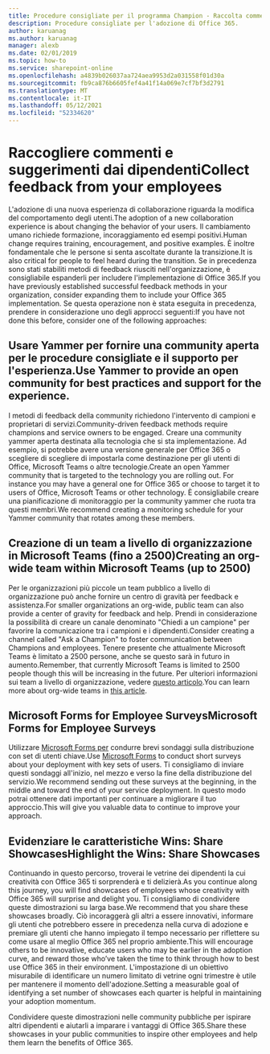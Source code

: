 ```yaml
---
title: Procedure consigliate per il programma Champion - Raccolta commenti e suggerimenti
description: Procedure consigliate per l'adozione di Office 365.
author: karuanag
ms.author: karuanag
manager: alexb
ms.date: 02/01/2019
ms.topic: how-to
ms.service: sharepoint-online
ms.openlocfilehash: a4839b026037aa724aea9953d2a031558f01d30a
ms.sourcegitcommit: fb9ca876b6605fef4a41f14a069e7cf7bf3d2791
ms.translationtype: MT
ms.contentlocale: it-IT
ms.lasthandoff: 05/12/2021
ms.locfileid: "52334620"
---
```

# <a name="collect-feedback-from-your-employees"></a><span data-ttu-id="7849f-103">Raccogliere commenti e suggerimenti dai dipendenti</span><span class="sxs-lookup"><span data-stu-id="7849f-103">Collect feedback from your employees</span></span>

<span data-ttu-id="7849f-104">L'adozione di una nuova esperienza di collaborazione riguarda la modifica del comportamento degli utenti.</span><span class="sxs-lookup"><span data-stu-id="7849f-104">The adoption of a new collaboration experience is about changing the behavior of your users.</span></span> <span data-ttu-id="7849f-105">Il cambiamento umano richiede formazione, incoraggiamento ed esempi positivi.</span><span class="sxs-lookup"><span data-stu-id="7849f-105">Human change requires training, encouragement, and positive examples.</span></span> <span data-ttu-id="7849f-106">È inoltre fondamentale che le persone si senta ascoltate durante la transizione.</span><span class="sxs-lookup"><span data-stu-id="7849f-106">It is also critical for people to feel heard during the transition.</span></span> <span data-ttu-id="7849f-107">Se in precedenza sono stati stabiliti metodi di feedback riusciti nell'organizzazione, è consigliabile espanderli per includere l'implementazione di Office 365.</span><span class="sxs-lookup"><span data-stu-id="7849f-107">If you have previously established successful feedback methods in your organization, consider expanding them to include your Office 365 implementation.</span></span> <span data-ttu-id="7849f-108">Se questa operazione non è stata eseguita in precedenza, prendere in considerazione uno degli approcci seguenti:</span><span class="sxs-lookup"><span data-stu-id="7849f-108">If you have not done this before, consider one of the following approaches:</span></span>

## <a name="use-yammer-to-provide-an-open-community-for-best-practices-and-support-for-the-experience"></a><span data-ttu-id="7849f-109">Usare Yammer per fornire una community aperta per le procedure consigliate e il supporto per l'esperienza.</span><span class="sxs-lookup"><span data-stu-id="7849f-109">Use Yammer to provide an open community for best practices and support for the experience.</span></span>
<span data-ttu-id="7849f-110">I metodi di feedback della community richiedono l'intervento di campioni e proprietari di servizi.</span><span class="sxs-lookup"><span data-stu-id="7849f-110">Community-driven feedback methods require champions and service owners to be engaged.</span></span> <span data-ttu-id="7849f-111">Creare una community yammer aperta destinata alla tecnologia che si sta implementazione.  Ad esempio, si potrebbe avere una versione generale per Office 365 o scegliere di scegliere di impostarla come destinazione per gli utenti di Office, Microsoft Teams o altre tecnologie.</span><span class="sxs-lookup"><span data-stu-id="7849f-111">Create an open Yammer community that is targeted to the technology you are rolling out.  For instance you may have a general one for Office 365 or choose to target it to users of Office, Microsoft Teams or other technology.</span></span>  <span data-ttu-id="7849f-112">È consigliabile creare una pianificazione di monitoraggio per la community yammer che ruota tra questi membri.</span><span class="sxs-lookup"><span data-stu-id="7849f-112">We recommend creating a monitoring schedule for your Yammer community that rotates among these members.</span></span> 

## <a name="creating-an-org-wide-team-within-microsoft-teams-up-to-2500"></a><span data-ttu-id="7849f-113">Creazione di un team a livello di organizzazione in Microsoft Teams (fino a 2500)</span><span class="sxs-lookup"><span data-stu-id="7849f-113">Creating an org-wide team within Microsoft Teams (up to 2500)</span></span>
<span data-ttu-id="7849f-114">Per le organizzazioni più piccole un team pubblico a livello di organizzazione può anche fornire un centro di gravità per feedback e assistenza.</span><span class="sxs-lookup"><span data-stu-id="7849f-114">For smaller organizations an org-wide, public team can also provide a center of gravity for feedback and help.</span></span>  <span data-ttu-id="7849f-115">Prendi in considerazione la possibilità di creare un canale denominato "Chiedi a un campione" per favorire la comunicazione tra i campioni e i dipendenti.</span><span class="sxs-lookup"><span data-stu-id="7849f-115">Consider creating a channel called "Ask a Champion" to foster communication between Champions and employees.</span></span>  <span data-ttu-id="7849f-116">Tenere presente che attualmente Microsoft Teams è limitato a 2500 persone, anche se questo sarà in futuro in aumento.</span><span class="sxs-lookup"><span data-stu-id="7849f-116">Remember, that currently Microsoft Teams is limited to 2500 people though this will be increasing in the future.</span></span> <span data-ttu-id="7849f-117">Per ulteriori informazioni sui team a livello di organizzazione, vedere [questo articolo](/microsoftteams/create-an-org-wide-team).</span><span class="sxs-lookup"><span data-stu-id="7849f-117">You can learn more about org-wide teams in [this article](/microsoftteams/create-an-org-wide-team).</span></span> 

## <a name="microsoft-forms-for-employee-surveys"></a><span data-ttu-id="7849f-118">Microsoft Forms for Employee Surveys</span><span class="sxs-lookup"><span data-stu-id="7849f-118">Microsoft Forms for Employee Surveys</span></span>

<span data-ttu-id="7849f-119">Utilizzare [Microsoft Forms per](https://support.office.com/forms) condurre brevi sondaggi sulla distribuzione con set di utenti chiave.</span><span class="sxs-lookup"><span data-stu-id="7849f-119">Use [Microsoft Forms](https://support.office.com/forms) to conduct short surveys about your deployment with key sets of users.</span></span>  <span data-ttu-id="7849f-120">Ti consigliamo di inviare questi sondaggi all'inizio, nel mezzo e verso la fine della distribuzione del servizio.</span><span class="sxs-lookup"><span data-stu-id="7849f-120">We recommend sending out these surveys at the beginning, in the middle and toward the end of your service deployment.</span></span>  <span data-ttu-id="7849f-121">In questo modo potrai ottenere dati importanti per continuare a migliorare il tuo approccio.</span><span class="sxs-lookup"><span data-stu-id="7849f-121">This will give you valuable data to continue to improve your approach.</span></span>  

## <a name="highlight-the-wins-share-showcases"></a><span data-ttu-id="7849f-122">Evidenziare le caratteristiche Wins: Share Showcases</span><span class="sxs-lookup"><span data-stu-id="7849f-122">Highlight the Wins: Share Showcases</span></span>
<span data-ttu-id="7849f-123">Continuando in questo percorso, troverai le vetrine dei dipendenti la cui creatività con Office 365 ti sorprenderà e ti delizierà.</span><span class="sxs-lookup"><span data-stu-id="7849f-123">As you continue along this journey, you will find showcases of employees whose creativity with Office 365 will surprise and delight you.</span></span> <span data-ttu-id="7849f-124">Ti consigliamo di condividere queste dimostrazioni su larga base.</span><span class="sxs-lookup"><span data-stu-id="7849f-124">We recommend that you share these showcases broadly.</span></span> <span data-ttu-id="7849f-125">Ciò incoraggerà gli altri a essere innovativi, informare gli utenti che potrebbero essere in precedenza nella curva di adozione e premiare gli utenti che hanno impiegato il tempo necessario per riflettere su come usare al meglio Office 365 nel proprio ambiente.</span><span class="sxs-lookup"><span data-stu-id="7849f-125">This will encourage others to be innovative, educate users who may be earlier in the adoption curve, and reward those who’ve taken the time to think through how to best use Office 365 in their environment.</span></span> <span data-ttu-id="7849f-126">L'impostazione di un obiettivo misurabile di identificare un numero limitato di vetrine ogni trimestre è utile per mantenere il momento dell'adozione.</span><span class="sxs-lookup"><span data-stu-id="7849f-126">Setting a measurable goal of identifying a set number of showcases each quarter is helpful in maintaining your adoption momentum.</span></span>

<span data-ttu-id="7849f-127">Condividere queste dimostrazioni nelle community pubbliche per ispirare altri dipendenti e aiutarli a imparare i vantaggi di Office 365.</span><span class="sxs-lookup"><span data-stu-id="7849f-127">Share these showcases in your public communities to inspire other employees and help them learn the benefits of Office 365.</span></span>